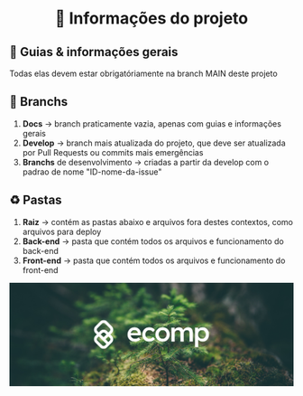 <h1 align="center">
    🐧 Informações do projeto
</h1>

## 🚀 Guias & informações gerais

Todas elas devem estar obrigatóriamente na branch MAIN deste projeto

## 📎 Branchs

1. **Docs** -> branch praticamente vazia, apenas com guias e informações gerais
2. **Develop** -> branch mais atualizada do projeto, que deve ser atualizada por Pull Requests ou commits mais emergências
3. **Branchs** de desenvolvimento -> criadas a partir da develop com o padrao de nome "ID-nome-da-issue"

## ♻️ Pastas

1. **Raiz** -> contém as pastas abaixo e arquivos fora destes contextos, como arquivos para deploy
2. **Back-end** -> pasta que contém todos os arquivos e funcionamento do back-end
3. **Front-end** -> pasta que contém todos os arquivos e funcionamento do front-end

![Logo da Ecomp na frente de plantas](https://github.com/ecomp-co/.github/blob/main/assets/banner.png)
